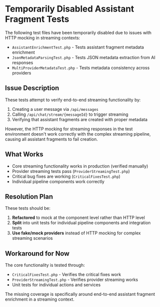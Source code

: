 # Temporarily Disabled Assistant Fragment Tests

The following test files have been temporarily disabled due to issues with HTTP mocking in streaming contexts:

- `AssistantEnrichmentTest.php` - Tests assistant fragment metadata enrichment
- `JsonMetadataParsingTest.php` - Tests JSON metadata extraction from AI responses  
- `MultiProviderMetadataTest.php` - Tests metadata consistency across providers

## Issue Description

These tests attempt to verify end-to-end streaming functionality by:
1. Creating a user message via `/api/messages`
2. Calling `/api/chat/stream/{messageId}` to trigger streaming
3. Verifying that assistant fragments are created with proper metadata

However, the HTTP mocking for streaming responses in the test environment doesn't work correctly with the complex streaming pipeline, causing all assistant fragments to fail creation.

## What Works

- Core streaming functionality works in production (verified manually)
- Provider streaming tests pass (`ProviderStreamingTest.php`)
- Critical bug fixes are working (`CriticalFixesTest.php`)
- Individual pipeline components work correctly

## Resolution Plan

These tests should be:
1. **Refactored** to mock at the component level rather than HTTP level
2. **Split** into unit tests for individual pipeline components and integration tests
3. **Use fake/mock providers** instead of HTTP mocking for complex streaming scenarios

## Workaround for Now

The core functionality is tested through:
- `CriticalFixesTest.php` - Verifies the critical fixes work
- `ProviderStreamingTest.php` - Verifies provider streaming works  
- Unit tests for individual actions and services

The missing coverage is specifically around end-to-end assistant fragment enrichment in a streaming context.